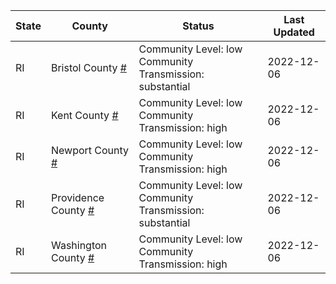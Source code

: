 State | County | Status | Last Updated
--- | --- | --- | --- 
RI | Bristol County <a href="#bristol_county">#</a> | <a name="bristol_county"></a>Community Level: low<br/>Community Transmission: substantial | 2022-12-06
RI | Kent County <a href="#kent_county">#</a> | <a name="kent_county"></a>Community Level: low<br/>Community Transmission: high | 2022-12-06
RI | Newport County <a href="#newport_county">#</a> | <a name="newport_county"></a>Community Level: low<br/>Community Transmission: high | 2022-12-06
RI | Providence County <a href="#providence_county">#</a> | <a name="providence_county"></a>Community Level: low<br/>Community Transmission: substantial | 2022-12-06
RI | Washington County <a href="#washington_county">#</a> | <a name="washington_county"></a>Community Level: low<br/>Community Transmission: high | 2022-12-06
